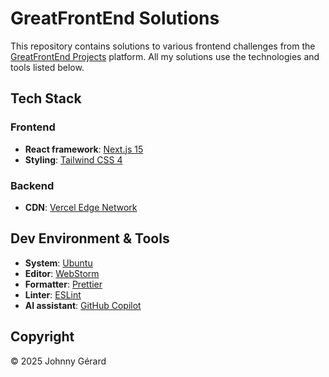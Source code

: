 # GreatFrontEnd Solutions

This repository contains solutions to various frontend challenges from the
[GreatFrontEnd Projects](https://www.greatfrontend.com/projects) platform.
All my solutions use the technologies and tools listed below.

## Tech Stack

### Frontend

- **React framework**: [Next.js 15](https://nextjs.org/)
- **Styling**: [Tailwind CSS 4](https://tailwindcss.com/)

### Backend

- **CDN**: [Vercel Edge Network](https://vercel.com/docs/edge-network)

## Dev Environment & Tools

- **System**: [Ubuntu](https://ubuntu.com/desktop)
- **Editor**: [WebStorm](https://www.jetbrains.com/webstorm/)
- **Formatter**: [Prettier](https://prettier.io/)
- **Linter**: [ESLint](https://eslint.org/)
- **AI assistant**: [GitHub Copilot](https://github.com/features/copilot)

## Copyright

© 2025 Johnny Gérard
